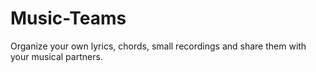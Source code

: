 # Music-Teams
Organize your own lyrics, chords, small recordings and share them with your musical partners.
